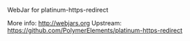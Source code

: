 WebJar for platinum-https-redirect

More info: http://webjars.org
Upstream:  https://github.com/PolymerElements/platinum-https-redirect